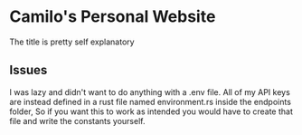 # Camilo's Personal Website

The title is pretty self explanatory

## Issues

I was lazy and didn't want to do anything with a .env file.
All of my API keys are instead defined in a rust file named environment.rs inside the endpoints folder, 
So if you want this to work as intended you would have to create that file and write the constants yourself.
